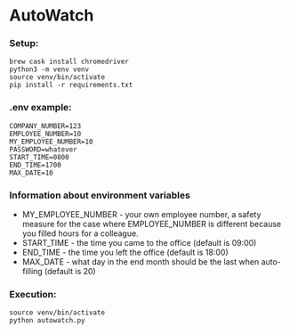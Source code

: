 # AutoWatch
### Setup:
    brew cask install chromedriver
    python3 -m venv venv
    source venv/bin/activate
    pip install -r requirements.txt
### .env example:
    COMPANY_NUMBER=123
    EMPLOYEE_NUMBER=10
    MY_EMPLOYEE_NUMBER=10
    PASSWORD=whatever
    START_TIME=0800
    END_TIME=1700
    MAX_DATE=10
### Information about environment variables
+ MY_EMPLOYEE_NUMBER - your own employee number, a safety measure for the case where EMPLOYEE_NUMBER is different because you filled hours for a colleague.
+ START_TIME - the time you came to the office (default is 09:00)
+ END_TIME - the time you left the office (default is 18:00)
+ MAX_DATE - what day in the end month should be the last when auto-filling (default is 20)
### Execution:
    source venv/bin/activate
    python autowatch.py
